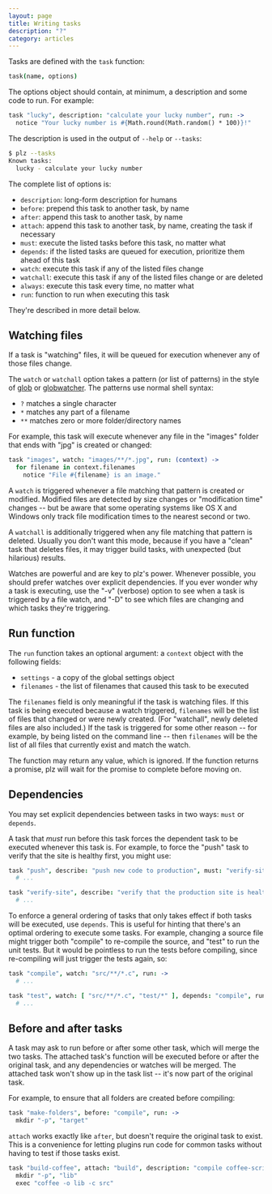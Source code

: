 ```yaml
---
layout: page
title: Writing tasks
description: "?"
category: articles
---
```


Tasks are defined with the `task` function:

```coffeescript
task(name, options)
```

The options object should contain, at minimum, a description and some code to run. For example:

```coffeescript
task "lucky", description: "calculate your lucky number", run: ->
  notice "Your lucky number is #{Math.round(Math.random() * 100)}!"
```

The description is used in the output of `--help` or `--tasks`:

```bash
$ plz --tasks
Known tasks:
  lucky - calculate your lucky number
```

The complete list of options is:

- `description`: long-form description for humans
- `before`: prepend this task to another task, by name
- `after`: append this task to another task, by name
- `attach`: append this task to another task, by name, creating the task if necessary
- `must`: execute the listed tasks before this task, no matter what
- `depends`: if the listed tasks are queued for execution, prioritize them ahead of this task
- `watch`: execute this task if any of the listed files change
- `watchall`: execute this task if any of the listed files change or are deleted
- `always`: execute this task every time, no matter what
- `run`: function to run when executing this task

They're described in more detail below.


## <a name="watching-files"> Watching files </a>

If a task is "watching" files, it will be queued for execution whenever any of those files change.

The `watch` or `watchall` option takes a pattern (or list of patterns) in the style of [glob](https://npmjs.org/package/glob) or [globwatcher](https://npmjs.org/package/globwatcher). The patterns use normal shell syntax:

- `?` matches a single character
- `*` matches any part of a filename
- `**` matches zero or more folder/directory names

For example, this task will execute whenever any file in the "images" folder that ends with "jpg" is created or changed:

```coffeescript
task "images", watch: "images/**/*.jpg", run: (context) ->
  for filename in context.filenames
    notice "File #{filename} is an image."
```

A `watch` is triggered whenever a file matching that pattern is created or modified. Modified files are detected by size changes or "modification time" changes -- but be aware that some operating systems like OS X and Windows only track file modification times to the nearest second or two.

A `watchall` is additionally triggered when any file matching that pattern is deleted. Usually you don't want this mode, because if you have a "clean" task that deletes files, it may trigger build tasks, with unexpected (but hilarious) results.

Watches are powerful and are key to plz's power. Whenever possible, you should prefer watches over explicit dependencies. If you ever wonder why a task is executing, use the "-v" (verbose) option to see when a task is triggered by a file watch, and "-D" to see which files are changing and which tasks they're triggering.


## <a name="run"> Run function </a>

The `run` function takes an optional argument: a `context` object with the following fields:

- `settings` - a copy of the global settings object
- `filenames` - the list of filenames that caused this task to be executed

The `filenames` field is only meaningful if the task is watching files. If this task is being executed because a watch triggered, `filenames` will be the list of files that changed or were newly created. (For "watchall", newly deleted files are also included.) If the task is triggered for some other reason -- for example, by being listed on the command line -- then `filenames` will be the list of all files that currently exist and match the watch.

The function may return any value, which is ignored. If the function returns a promise, plz will wait for the promise to complete before moving on.


## <a name="dependencies"> Dependencies </a>

You may set explicit dependencies between tasks in two ways: `must` or `depends`.

A task that *must* run before this task forces the dependent task to be executed whenever this task is. For example, to force the "push" task to verify that the site is healthy first, you might use:

```coffeescript
task "push", describe: "push new code to production", must: "verify-site", run: ->
  # ...

task "verify-site", describe: "verify that the production site is healthy", run: ->
  # ...
```

To enforce a general ordering of tasks that only takes effect if both tasks will be executed, use `depends`. This is useful for hinting that there's an optimal ordering to execute some tasks. For example, changing a source file might trigger both "compile" to re-compile the source, and "test" to run the unit tests. But it would be pointless to run the tests before compiling, since re-compiling will just trigger the tests again, so:

```coffeescript
task "compile", watch: "src/**/*.c", run: ->
  # ...

task "test", watch: [ "src/**/*.c", "test/*" ], depends: "compile", run: ->
  # ...
```


## <a name="before-and-after"> Before and after tasks </a>

A task may ask to run before or after some other task, which will merge the two tasks. The attached task's function will be executed before or after the original task, and any dependencies or watches will be merged. The attached task won't show up in the task list -- it's now part of the original task.

For example, to ensure that all folders are created before compiling:

```coffeescript
task "make-folders", before: "compile", run: ->
  mkdir "-p", "target"
```

`attach` works exactly like `after`, but doesn't require the original task to exist. This is a convenience for letting plugins run code for common tasks without having to test if those tasks exist.

```coffeescript
task "build-coffee", attach: "build", description: "compile coffee-script source", run: ->
  mkdir "-p", "lib"
  exec "coffee -o lib -c src"
```
